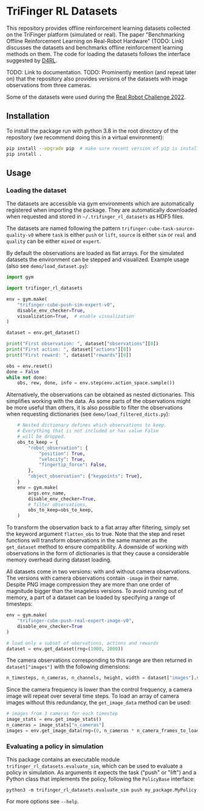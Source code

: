 # TriFinger RL Datasets

This repository provides offline reinforcement learning datasets collected on the TriFinger platform (simulated or real). The paper "Benchmarking Offline Reinforcement Learning on Real-Robot Hardware" (TODO: Link) discusses the datasets and benchmarks offline reinforcement learning methods on them. The code for loading the datasets follows the interface suggested by [D4RL](https://github.com/rail-berkeley/d4rl). 

TODO: Link to documentation.
TODO: Prominently mention (and repeat later on) that the repository also provides versions of the datasets with image observations from three cameras.

Some of the datasets were used during the [Real Robot Challenge 2022](https://real-robot-challenge.com).

## Installation

To install the package run with python 3.8 in the root directory of the repository (we recommend doing this in a virtual environment):

```bash
pip install --upgrade pip  # make sure recent version of pip is installed
pip install .
```

## Usage

### Loading the dataset

The datasets are accessible via gym environments which are automatically registered when importing the package. They are automatically downloaded when requested and stored in `~/.trifinger_rl_datasets` as HDF5 files.

The datasets are named following the pattern `trifinger-cube-task-source-quality-v0` where `task` is either `push` or `lift`, `source` is either `sim` or `real` and `quality` can be either `mixed` or `expert`.

By default the observations are loaded as flat arrays. For the simulated datasets the environment can be stepped and visualized. Example usage (also see `demo/load_dataset.py`):

```python
import gym

import trifinger_rl_datasets

env = gym.make(
    "trifinger-cube-push-sim-expert-v0",
    disable_env_checker=True,
    visualization=True,  # enable visualization
)

dataset = env.get_dataset()

print("First observation: ", dataset["observations"][0])
print("First action: ", dataset["actions"][0])
print("First reward: ", dataset["rewards"][0])

obs = env.reset()
done = False
while not done:
    obs, rew, done, info = env.step(env.action_space.sample())
```

Alternatively, the observations can be obtained as nested dictionaries. This simplifies working with the data. As some parts of the observations might be more useful than others, it is also possible to filter the observations when requesting dictionaries (see `demo/load_filtered_dicts.py`):
```python
    # Nested dictionary defines which observations to keep.
    # Everything that is not included or has value False
    # will be dropped.
    obs_to_keep = {
        "robot_observation": {
            "position": True,
            "velocity": True,
            "fingertip_force": False,
        },
        "object_observation": {"keypoints": True},
    }
    env = gym.make(
        args.env_name,
        disable_env_checker=True,
        # filter observations,
        obs_to_keep=obs_to_keep,
    )
```
To transform the observation back to a flat array after filtering, simply set the keyword argument `flatten_obs` to true. Note that the step and reset functions will transform observations in the same manner as the `get_dataset` method to ensure compatibility. A downside of working with observations in the form of dictionaries is that they cause a considerable memory overhead during dataset loading.

All datasets come in two versions: with and without camera observations. The versions with camera observations contain `-image` in their name. Despite PNG image compression they are more than one order of magnitude bigger than the imageless versions. To avoid running out of memory, a part of a dataset can be loaded by specifying a range of timesteps:
```python
env = gym.make(
    "trifinger-cube-push-real-expert-image-v0",
    disable_env_checker=True
)

# load only a subset of obervations, actions and rewards
dataset = env.get_dataset(rng=(1000, 2000))
```
The camera observations corresponding to this range are then returned in `dataset["images"]` with the following dimensions:
```python
n_timesteps, n_cameras, n_channels, height, width = dataset["images"].shape
```
Since the camera frequency is lower than the control frequency, a camera image will repeat over several time steps. To load an array of camera images without this redundancy, the `get_image_data` method can be used:
```python
# images from 3 cameras for each timestep
image_stats = env.get_image_stats()
n_cameras = image_stats["n_cameras"]
images = env.get_image_data(rng=(0, n_cameras * n_camera_frames_to_load)) 
```

### Evaluating a policy in simulation

This package contains an executable module `trifinger_rl_datasets.evaluate_sim`, which
can be used to evaluate a policy in simulation.  As arguments it expects the task
("push" or "lift") and a Python class that implements the policy, following the
`PolicyBase` interface:

    python3 -m trifinger_rl_datasets.evaluate_sim push my_package.MyPolicy

For more options see `--help`.